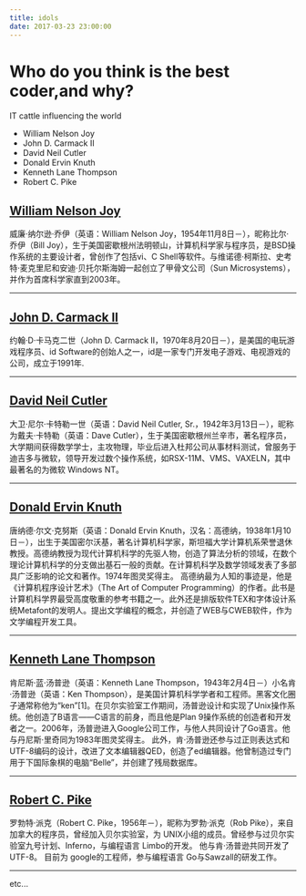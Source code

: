 ```yaml
---
title: idols
date: 2017-03-23 23:00:00
---
```


# Who do you think is the best coder,and why?


IT cattle influencing the world


+ William Nelson Joy
+ John D. Carmack II
+ David Neil Cutler
+ Donald Ervin Knuth
+ Kenneth Lane Thompson
+ Robert C. Pike


## [William Nelson Joy](https://zh.wikipedia.org/wiki/%E6%AF%94%E5%B0%94%C2%B7%E4%B9%94%E4%BC%8A)

威廉·纳尔逊·乔伊（英语：William Nelson Joy，1954年11月8日－），昵称比尔·乔伊（Bill Joy），生于美国密歇根州法明顿山，计算机科学家与程序员，是BSD操作系统的主要设计者，曾创作了包括vi、C Shell等软件。与维诺德·柯斯拉、史考特·麦克里尼和安迪·贝托尔斯海姆一起创立了甲骨文公司（Sun Microsystems），并作为首席科学家直到2003年。

---
## [John D. Carmack II](https://zh.wikipedia.org/wiki/%E7%B4%84%E7%BF%B0%C2%B7%E5%8D%A1%E9%A6%AC%E5%85%8B)
约翰·D·卡马克二世（John D. Carmack II，1970年8月20日－），是美国的电玩游戏程序员、id Software的创始人之一，id是一家专门开发电子游戏、电视游戏的公司，成立于1991年.

---
## [David Neil Cutler](https://zh.wikipedia.org/wiki/%E6%88%B4%E5%A4%AB%C2%B7%E5%8D%A1%E7%89%B9%E5%8B%92)

大卫·尼尔·卡特勒一世（英语：David Neil Cutler, Sr.，1942年3月13日－），昵称为戴夫·卡特勒（英语：Dave Cutler），生于美国密歇根州兰辛市，著名程序员，大学期间获得数学学士，主攻物理，毕业后进入杜邦公司从事材料测试，曾服务于迪吉多与微软，领导开发过数个操作系统，如RSX-11M、VMS、VAXELN，其中最著名的为微软 Windows NT。

---
## [Donald Ervin Knuth](https://zh.wikipedia.org/wiki/%E9%AB%98%E5%BE%B7%E7%BA%B3)

唐纳德·尔文·克努斯（英语：Donald Ervin Knuth，汉名：高德纳，1938年1月10日－），出生于美国密尔沃基，著名计算机科学家，斯坦福大学计算机系荣誉退休教授。高德纳教授为现代计算机科学的先驱人物，创造了算法分析的领域，在数个理论计算机科学的分支做出基石一般的贡献。在计算机科学及数学领域发表了多部具广泛影响的论文和著作。1974年图灵奖得主。
高德纳最为人知的事迹是，他是《计算机程序设计艺术》（The Art of Computer Programming）的作者。此书是计算机科学界最受高度敬重的参考书籍之一。此外还是排版软件TEX和字体设计系统Metafont的发明人。提出文学编程的概念，并创造了WEB与CWEB软件，作为文学编程开发工具。

----
## [Kenneth Lane Thompson](https://zh.wikipedia.org/wiki/%E8%82%AF%C2%B7%E6%B1%A4%E6%99%AE%E9%80%8A)

肯尼斯·蓝·汤普逊（英语：Kenneth Lane Thompson，1943年2月4日－）小名肯·汤普逊（英语：Ken Thompson），是美国计算机科学学者和工程师。黑客文化圈子通常称他为“ken”[1]。在贝尔实验室工作期间，汤普逊设计和实现了Unix操作系统。他创造了B语言——C语言的前身，而且他是Plan 9操作系统的创造者和开发者之一。2006年，汤普逊进入Google公司工作，与他人共同设计了Go语言。他与丹尼斯·里奇同为1983年图灵奖得主。
此外，肯·汤普逊还参与过正则表达式和UTF-8编码的设计，改进了文本编辑器QED，创造了ed编辑器。他曾制造过专门用于下国际象棋的电脑“Belle”，并创建了残局数据库。

------

## [Robert C. Pike](https://zh.wikipedia.org/wiki/%E7%BE%85%E5%8B%83%C2%B7%E6%B4%BE%E5%85%8B)

罗勃特·派克（Robert C. Pike，1956年－），昵称为罗勃·派克（Rob Pike），来自加拿大的程序员，曾经加入贝尔实验室，为 UNIX小组的成员。曾经参与过贝尔实验室九号计划、Inferno，与编程语言 Limbo的开发。
他与肯·汤普逊共同开发了UTF-8。
目前为 google的工程师，参与编程语言 Go与Sawzall的研发工作。

----

etc...